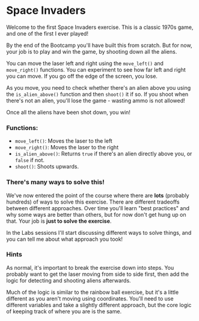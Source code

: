 # Space Invaders

Welcome to the first Space Invaders exercise. This is a classic 1970s game, and one of the first I ever played!

By the end of the Bootcamp you'll have built this from scratch. But for now, your job is to play and win the game, by shooting down all the aliens.

You can move the laser left and right using the `move_left()` and `move_right()` functions. You can experiment to see how far left and right you can move. If you go off the edge of the screen, you lose.

As you move, you need to check whether there's an alien above you using the `is_alien_above()` function and then `shoot()` it if so. If you shoot when there's not an alien, you'll lose the game - wasting ammo is not allowed!

Once all the aliens have been shot down, you win!

### Functions:

- `move_left()`: Moves the laser to the left
- `move_right()`: Moves the laser to the right
- `is_alien_above()`: Returns `true` if there's an alien directly above you, or `false` if not.
- `shoot()`: Shoots upwards.

### There's many ways to solve this!

We've now entered the point of the course where there are **lots** (probably hundreds) of ways to solve this exercise. There are different tradeoffs between different approaches. Over time you'll learn "best practices" and why some ways are better than others, but for now don't get hung up on that. Your job is **just to solve the exercise**.

In the Labs sessions I'll start discussing different ways to solve things, and you can tell me about what approach you took!

### Hints

As normal, it's important to break the exercise down into steps. You probably want to get the laser moving from side to side first, then add the logic for detecting and shooting aliens afterwards.

Much of the logic is similar to the rainbow ball exercise, but it's a little different as you aren't moving using coordinates. You'll need to use different variables and take a slightly different approach, but the core logic of keeping track of where you are is the same.
